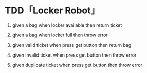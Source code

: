 # TDD「Locker Robot」

1. given a bag 
    when locker available 
    then return ticket
    
2. given a bag 
    when locker full 
    then throw error
    
3. given valid ticket 
    when press get button 
    then return bag
    
4. given invalid ticket 
    when press get button 
    then throw error
    
5. given duplicate ticket 
    when press get button 
    then throw error
